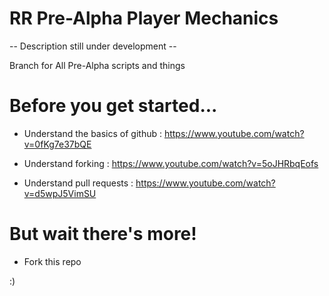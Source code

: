 # RR Pre-Alpha Player Mechanics

-- Description still under development --

Branch for All Pre-Alpha scripts and things

# Before you get started...

- Understand the basics of github : https://www.youtube.com/watch?v=0fKg7e37bQE

- Understand forking : https://www.youtube.com/watch?v=5oJHRbqEofs

- Understand pull requests : https://www.youtube.com/watch?v=d5wpJ5VimSU
 
# But wait there's more!

- Fork this repo

:)
